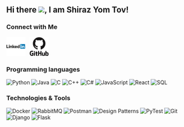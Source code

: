 ## Hi there <img src="https://raw.githubusercontent.com/MartinHeinz/MartinHeinz/master/wave.gif" width="30px">, I am Shiraz Yom Tov!
### Connect with Me
<p>
<a href="https://www.linkedin.com/in/shiraz-yom-tov/"><img height="50" width="50" src="https://github.com/shirazyomtov/shirazyomtov/blob/main/Linkedin-icon.png?raw=true" alt="LinkedIn"></a>&nbsp;&nbsp;
<a href="https://github.com/shirazyomtov/"><img height="50" width="50" src="https://github.com/shirazyomtov/shirazyomtov/blob/main/github-original-wordmark.svg?raw=true" alt="GitHub"></a>&nbsp;&nbsp;
</p>

### **Programming languages**

![Python](https://img.shields.io/badge/Python-%23346AB7.svg?style=flat&logo=python&logoColor=white)
![Java](https://img.shields.io/badge/Java-%2300758F.svg?style=flat&logo=java&logoColor=black)
![C](https://img.shields.io/badge/C-%2300599C.svg?style=flat&logo=c&logoColor=white)
![C++](https://img.shields.io/badge/C%2B%2B-%2300599C.svg?style=flat&logo=c%2B%2B&logoColor=white)
![C#](https://img.shields.io/badge/C%23-%23239120.svg?style=flat&logo=csharp&logoColor=white)
![JavaScript](https://img.shields.io/badge/JavaScript-%23F7DF1C.svg?style=flat&logo=javascript&logoColor=black)
![React](https://img.shields.io/badge/React-%2361DAFB.svg?style=flat&logo=react&logoColor=black)
![SQL](https://img.shields.io/badge/SQL-%23074F8D.svg?style=flat&logo=postgresql&logoColor=white)

### **Technologies & Tools**

![Docker](https://img.shields.io/badge/Docker-%232496ED.svg?style=flat&logo=docker&logoColor=white)
![RabbitMQ](https://img.shields.io/badge/RabbitMQ-%23FF6600.svg?style=flat&logo=rabbitmq&logoColor=white)
![Postman](https://img.shields.io/badge/Postman-%23FF6C37.svg?style=flat&logo=postman&logoColor=white)
![Design Patterns](https://img.shields.io/badge/Design%20Patterns-%231E90FF.svg?style=flat&logo=design&logoColor=white)
![PyTest](https://img.shields.io/badge/PyTest-%230A1F2C.svg?style=flat&logo=pytest&logoColor=white)
![Git](https://img.shields.io/badge/Git-%23F05032.svg?style=flat&logo=git&logoColor=white)
![Django](https://img.shields.io/badge/Django-%23092E20.svg?style=flat&logo=django&logoColor=white)
![Flask](https://img.shields.io/badge/Flask-%234B8BBE.svg?style=flat&logo=flask&logoColor=white)










